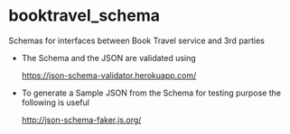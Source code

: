 # booktravel_schema
Schemas for interfaces between Book Travel service and 3rd parties 

- The Schema and the JSON are validated using 

     https://json-schema-validator.herokuapp.com/

- To generate a Sample JSON from the Schema for testing purpose the following is useful

    http://json-schema-faker.js.org/
